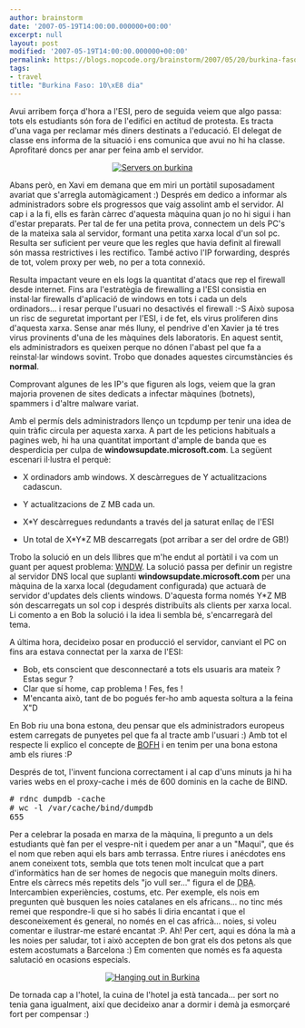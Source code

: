 ```yaml
---
author: brainstorm
date: '2007-05-19T14:00:00.000000+00:00'
excerpt: null
layout: post
modified: '2007-05-19T14:00:00.000000+00:00'
permalink: https://blogs.nopcode.org/brainstorm/2007/05/20/burkina-faso-10e-dia/
tags:
- travel
title: "Burkina Faso: 10\xE8 dia"
---
```


Avui arribem força d'hora a l'ESI, pero de seguida veiem que algo passa: tots els estudiants són fora de l'edifici en actitud de protesta. Es tracta d'una vaga per reclamar més diners destinats a l'educació. El delegat de classe ens informa de la situació i ens comunica que avui no hi ha classe. Aprofitaré doncs per anar per feina amb el servidor.

<div class='flickr_photo'>
  <center>
    <a href="https://www.flickr.com/photos/rvalls/2911747165/" title="Servers on burkina" target="_blank" class="flickr-image aligncenter"><img src="http://farm4.static.flickr.com/3258/2911747165_84e22a01a6_m.jpg" alt="Servers on burkina" class="" /></a>
  </center>
</div>

Abans però, en Xavi em demana que em miri un portàtil suposadament avariat que s'arregla automàgicament :) Després em dedico a informar als administradors sobre els progressos que vaig assolint amb el servidor. Al cap i a la fi, ells es faràn càrrec d'aquesta màquina quan jo no hi sigui i han d'estar preparats. Per tal de fer una petita prova, connectem un dels PC's de la mateixa sala al servidor, formant una petita xarxa local d'un sol pc. Resulta ser suficient per veure que les regles que havia definit al firewall són massa restrictives i les rectifico. També activo l'IP forwarding, després de tot, volem proxy per web, no per a tota connexió.  
<!--more-->

Resulta impactant veure en els logs la quantitat d'atacs que rep el firewall desde internet. Fins ara l'estratègia de firewalling a l'ESI consistia en instal·lar firewalls d'aplicació de windows en tots i cada un dels ordinadors... i resar perque l'usuari no desactivés el firewall :-S Això suposa un risc de seguretat important per l'ESI, i de fet, els virus proliferen dins d'aquesta xarxa. Sense anar més lluny, el pendrive d'en Xavier ja té tres virus provinents d'una de les màquines dels laboratoris. En aquest sentit, els administradors es queixen perque no dónen l'abast pel que fa a reinstal·lar windows sovint. Trobo que donades aquestes circumstàncies és **normal**.

Comprovant algunes de les IP's que figuren als logs, veiem que la gran majoria provenen de sites dedicats a infectar màquines (botnets), spammers i d'altre malware variat.

Amb el permís dels administradors llenço un tcpdump per tenir una idea de quin tràfic circula per aquesta xarxa. A part de les peticions habituals a pagines web, hi ha una quantitat important d'ample de banda que es desperdicia per culpa de **windowsupdate.microsoft.com**. La següent escenari il·lustra el perquè:

*   X ordinadors amb windows. X descàrregues de Y actualitzacions cadascun.
*   Y actualitzacions de Z MB cada un.

*   X*Y descàrregues redundants a través del ja saturat enllaç de l'ESI
*   Un total de X\*Y\*Z MB descarregats (pot arribar a ser del ordre de GB!)

Trobo la solució en un dels llibres que m'he endut al portàtil i va com un guant per aquest problema: [WNDW][1]. La solució passa per definir un registre al servidor DNS local que suplanti **windowsupdate.microsoft.com** per una màquina de la xarxa local (degudament configurada) que actuarà de servidor d'updates dels clients windows. D'aquesta forma només Y*Z MB són descarregats un sol cop i després distribuïts als clients per xarxa local. Li comento a en Bob la solució i la idea li sembla bé, s'encarregarà del tema.

A última hora, decideixo posar en producció el servidor, canviant el PC on fins ara estava connectat per la xarxa de l'ESI:

*   Bob, ets conscient que desconnectaré a tots els usuaris ara mateix ? Estas segur ?
*   Clar que sí home, cap problema ! Fes, fes !
*   M'encanta això, tant de bo pogués fer-ho amb aquesta soltura a la feina X"D

En Bob riu una bona estona, deu pensar que els administradors europeus estem carregats de punyetes pel que fa al tracte amb l'usuari :) Amb tot el respecte li explico el concepte de [<acronym title='Bastard Operator From Hell'>BOFH</acronym>][2] i en tenim per una bona estona amb els riures :P 

Després de tot, l'invent funciona correctament i al cap d'uns minuts ja hi ha varies webs en el proxy-cache i més de 600 dominis en la cache de BIND.

<pre># rdnc dumpdb -cache
# wc -l /var/cache/bind/dumpdb
655
</pre>

Per a celebrar la posada en marxa de la màquina, li pregunto a un dels estudiants què fan per el vespre-nit i quedem per anar a un "Maqui", que és el nom que reben aqui els bars amb terrassa. Entre riures i anécdotes ens anem coneixent tots, sembla que tots tenen molt inculcat que a part d'informàtics han de ser homes de negocis que maneguin molts diners. Entre els càrrecs més repetits dels "jo vull ser..." figura el de <acronym title='DataBase Administrator'>DBA</acronym>. Intercambien experiències, costums, etc. Per exemple, els nois em pregunten què busquen les noies catalanes en els africans... no tinc més remei que respondre-li que si ho sabés li diria encantat i que el desconeixement és general, no només en el cas africà... noies, si voleu comentar e ilustrar-me estaré encantat :P. Ah! Per cert, aqui es dóna la mà a les noies per saludar, tot i això accepten de bon grat els dos petons als que estem acostumats a Barcelona :) Em comenten que només es fa aquesta salutació en ocasions especials.

<div class='flickr_photo'>
  <center>
    <a href="https://www.flickr.com/photos/rvalls/2911761329/" title="Hanging out in Burkina" target="_blank" class="flickr-image aligncenter"><img src="http://farm4.static.flickr.com/3249/2911761329_5fe0c8d56d_m.jpg" alt="Hanging out in Burkina" class="" /></a>
  </center>
</div>

De tornada cap a l'hotel, la cuina de l'hotel ja està tancada... per sort no tenia gana igualment, així que decideixo anar a dormir i demà ja esmorçaré fort per compensar :)

 [1]: https://wndw.net/
 [2]: https://en.wikipedia.org/wiki/BOFH